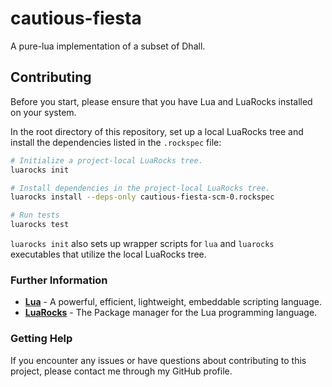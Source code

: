# cautious-fiesta

A pure-lua implementation of a subset of Dhall.

## Contributing

Before you start, please ensure that you have Lua and LuaRocks installed on your system.

In the root directory of this repository, set up a local LuaRocks tree and install the dependencies listed in the `.rockspec` file:

```bash
# Initialize a project-local LuaRocks tree.
luarocks init

# Install dependencies in the project-local LuaRocks tree.
luarocks install --deps-only cautious-fiesta-scm-0.rockspec

# Run tests
luarocks test
```

`luarocks init` also sets up wrapper scripts for `lua` and `luarocks`
executables that utilize the local LuaRocks tree.

### Further Information

- **[Lua](https://www.lua.org/)** - A powerful, efficient, lightweight, embeddable scripting language.
- **[LuaRocks](https://github.com/luarocks/luarocks/)** - The Package manager for the Lua programming language.

### Getting Help

If you encounter any issues or have questions about contributing to this project, please contact me through my GitHub profile.
